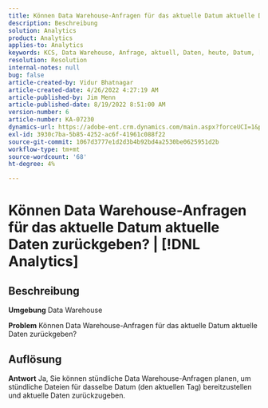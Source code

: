 ```yaml
---
title: Können Data Warehouse-Anfragen für das aktuelle Datum aktuelle Daten zurückgeben? | [!DNL Analytics]
description: Beschreibung
solution: Analytics
product: Analytics
applies-to: Analytics
keywords: KCS, Data Warehouse, Anfrage, aktuell, Daten, heute, Datum, [!DNL Analytics]
resolution: Resolution
internal-notes: null
bug: false
article-created-by: Vidur Bhatnagar
article-created-date: 4/26/2022 4:27:19 AM
article-published-by: Jim Menn
article-published-date: 8/19/2022 8:51:00 AM
version-number: 6
article-number: KA-07230
dynamics-url: https://adobe-ent.crm.dynamics.com/main.aspx?forceUCI=1&pagetype=entityrecord&etn=knowledgearticle&id=2f170927-19c5-ec11-a7b6-0022480a1004
exl-id: 3930c7ba-5b85-4252-ac6f-41961c088f22
source-git-commit: 1067d3777e1d2d3b4b92bd4a2530be0625951d2b
workflow-type: tm+mt
source-wordcount: '68'
ht-degree: 4%

---
```


# Können Data Warehouse-Anfragen für das aktuelle Datum aktuelle Daten zurückgeben? | [!DNL Analytics]

## Beschreibung


<b>Umgebung</b>
Data Warehouse

<b>Problem</b>
Können Data Warehouse-Anfragen für das aktuelle Datum aktuelle Daten zurückgeben?


## Auflösung


<b>Antwort</b>
Ja, Sie können stündliche Data Warehouse-Anfragen planen, um stündliche Dateien für dasselbe Datum (den aktuellen Tag) bereitzustellen und aktuelle Daten zurückzugeben.
